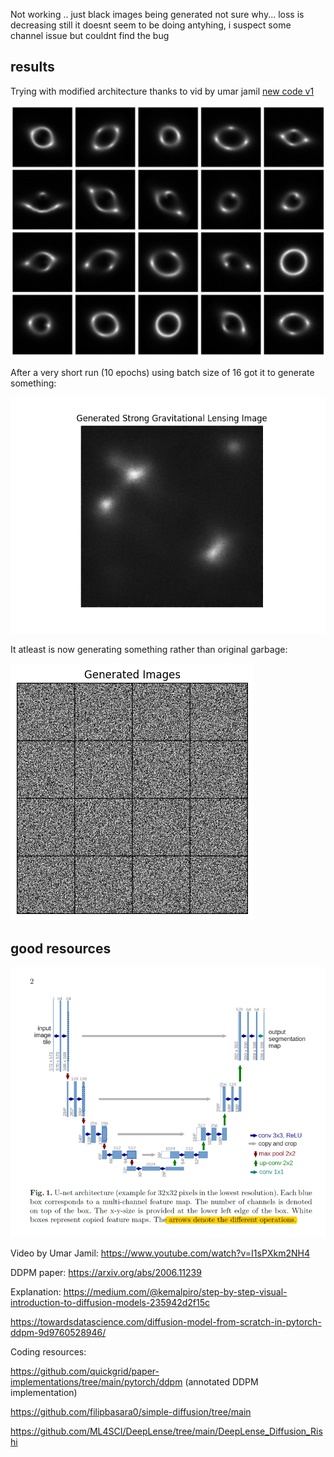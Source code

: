 Not working .. just black images being generated not sure why...
loss is decreasing still it doesnt seem to be doing antyhing, i suspect some channel issue but couldnt find the bug

## results

Trying with modified architecture thanks to vid by umar jamil [new code v1](2code.py)


![samples from the dataset](images/dataset-samples.png)

After a very short run (10 epochs) using batch size of 16 got it to generate something:

![sample generated image](images/2code_10_epoch_run_Figure_1.png)

It atleast is now generating something rather than original garbage:

![noisy old random images](images/old_model_not_working_images.png)



## good resources


![UNet architecture](images/unet_arch.png)

Video by Umar Jamil: https://www.youtube.com/watch?v=I1sPXkm2NH4

DDPM paper: https://arxiv.org/abs/2006.11239

Explanation: https://medium.com/@kemalpiro/step-by-step-visual-introduction-to-diffusion-models-235942d2f15c

https://towardsdatascience.com/diffusion-model-from-scratch-in-pytorch-ddpm-9d9760528946/

Coding resources:

https://github.com/quickgrid/paper-implementations/tree/main/pytorch/ddpm (annotated DDPM implementation)

https://github.com/filipbasara0/simple-diffusion/tree/main

https://github.com/ML4SCI/DeepLense/tree/main/DeepLense_Diffusion_Rishi

